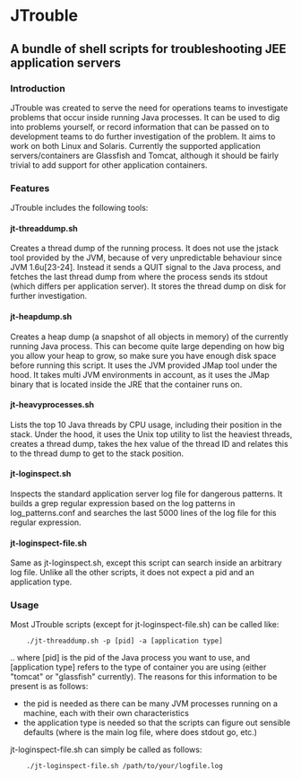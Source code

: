 # JTrouble
## A bundle of shell scripts for troubleshooting JEE application servers

### Introduction
JTrouble was created to serve the need for operations teams to investigate problems that occur inside running Java processes. It can be used to dig into problems yourself, or record information that can be passed on to development teams to do further investigation of the problem. It aims to work on both Linux and Solaris. Currently the supported application servers/containers are Glassfish and Tomcat, although it should be fairly trivial to add support for other application containers.

### Features
JTrouble includes the following tools:
#### jt-threaddump.sh
Creates a thread dump of the running process. It does not use the jstack tool provided by the JVM, because of very unpredictable behaviour since JVM 1.6u[23-24]. Instead it sends a QUIT signal to the Java process, and fetches the last thread dump from where the process sends its stdout (which differs per application server). It stores the thread dump on disk for further investigation.

#### jt-heapdump.sh
Creates a heap dump (a snapshot of all objects in memory) of the currently running Java process. This can become quite large depending on how big you allow your heap to grow, so make sure you have enough disk space before running this script. It uses the JVM provided JMap tool under the hood. It takes multi JVM environments in account, as it uses the JMap binary that is located inside the JRE that the container runs on.

#### jt-heavyprocesses.sh
Lists the top 10 Java threads by CPU usage, including their position in the stack. Under the hood, it uses the Unix top utility to list the heaviest threads, creates a thread dump, takes the hex value of the thread ID and relates this to the thread dump to get to the stack position.

#### jt-loginspect.sh
Inspects the standard application server log file for dangerous patterns. It builds a grep regular expression based on the log patterns in log_patterns.conf and searches the last 5000 lines of the log file for this regular expression.

#### jt-loginspect-file.sh
Same as jt-loginspect.sh, except this script can search inside an arbitrary log file. Unlike all the other scripts, it does not expect a pid and an application type.

### Usage
Most JTrouble scripts (except for jt-loginspect-file.sh) can be called like:
```
    ./jt-threaddump.sh -p [pid] -a [application type]
```
.. where [pid] is the pid of the Java process you want to use, and [application type] refers to the type of container you are using (either "tomcat" or "glassfish" currently). The reasons for this information to be present is as follows:
- the pid is needed as there can be many JVM processes running on a machine, each with their own characteristics
- the application type is needed so that the scripts can figure out sensible defaults (where is the main log file, where does stdout go, etc.)

jt-loginspect-file.sh can simply be called as follows:
```
    ./jt-loginspect-file.sh /path/to/your/logfile.log
```
